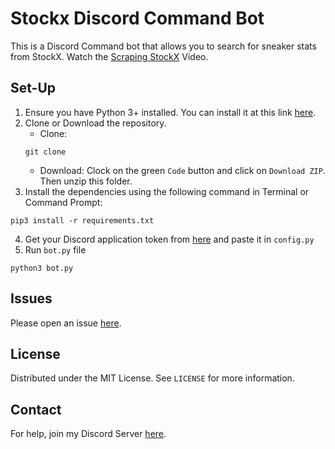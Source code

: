 # Stockx Discord Command Bot

This is a Discord Command bot that allows you to search for sneaker stats from StockX. Watch the [Scraping StockX](https://www.youtube.com/watch?v=bLCx348H0Kw) Video.

## Set-Up
1. Ensure you have Python 3+ installed. You can install it at this link [here](https://www.python.org/downloads/).
2. Clone or Download the repository.
    - Clone:
    ```
    git clone 
    ```
    - Download: Clock on the green `Code` button and click on `Download ZIP`. Then unzip this folder.
3. Install the dependencies using the following command in Terminal or Command Prompt:
```
pip3 install -r requirements.txt
```
4. Get your Discord application token from [here](https://discord.com/developers/applications) and paste it in `config.py`
5. Run `bot.py` file
```
python3 bot.py
```

## Issues

Please open an issue [here](https://github.com/yasserqureshi1/stockx-discord-bot/issues/new).

## License

Distributed under the MIT License. See `LICENSE` for more information. 

## Contact

For help, join my Discord Server [here](https://discord.gg/D8kfJ4pt3m).